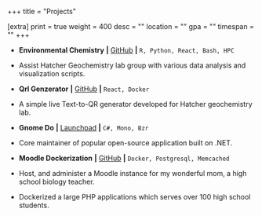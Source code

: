 +++
title = "Projects"

[extra]
print = true
weight = 400
desc = ""
location = ""
gpa = ""
timespan = ""
+++
* __Environmental Chemistry__ __\|__ [GitHub](https://github.com/lamalex/chem-data) __\|__ `R, Python, React, Bash, HPC`
* Assist Hatcher Geochemistry lab group with various data analysis and visualization scripts.

* __Qrl Genzerator__ __\|__ [GitHub](https://github.com/lamalex/qrgen) __\|__ `React, Docker`
* A simple live Text-to-QR generator developed for Hatcher geochemistry lab.

* __Gnome Do__ __\|__ [Launchpad](https://launchpad.net/do) __\|__ `C#, Mono, Bzr`
* Core maintainer of popular open-source application built on .NET.

* __Moodle Dockerization__ __\|__ [GitHub](https://github.com/lamalex/moodle-docker-compose) __\|__ `Docker, Postgresql, Memcached`
* Host, and administer a Moodle instance for my wonderful mom, a high school biology teacher.
* Dockerized a large PHP applications which serves over 100 high school students.
